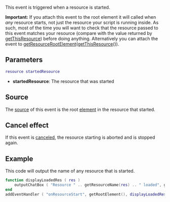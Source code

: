 This event is triggered when a resource is started.

**Important:** If you attach this event to the root element it will called when *any* resource starts, not just the resource your script is running inside. As such, most of the time you will want to check that the resource passed to this event matches your resource (compare with the value returned by [getThisResource](/docs/getthisresource.md "wikilink")) before doing anything. Alternatively you can attach the event to [getResourceRootElement](/getResourceRootElement.md "wikilink")([getThisResource](/getThisResource.md "wikilink")()).

Parameters
----------

``` lua
resource startedResource
```

-   **startedResource**: The resource that was started

Source
------

The [source](/docs/event_system#event_source.md "wikilink") of this event is the root [element](/element.md "wikilink") in the resource that started.

Cancel effect
-------------

If this event is [canceled](/docs/event_system#canceling.md "wikilink"), the resource starting is aborted and is stopped again.

Example
-------

This code will output the name of any resource that is started.

``` lua
function displayLoadedRes ( res )
    outputChatBox ( "Resource " .. getResourceName(res) .. " loaded", getRootElement(), 255, 255, 255 )
end
addEventHandler ( "onResourceStart", getRootElement(), displayLoadedRes )
```
